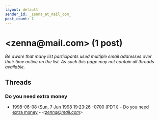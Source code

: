 ```yaml
---
layout: default
sender_id: _zenna_at_mail_com_
post_count: 1
---
```


# <zenna<span>@</span>mail.com> (1 post)

_Be aware that many list participants used multiple email addresses over their time active on the list. As such this page may not contain all threads available._

## Threads

### Do you need extra money
+ 1998-06-08 (Sun, 7 Jun 1998 19:23:26 -0700 (PDT)) - [Do you need extra money](/archive/1998/06/5f2b14c193c9e2ff4eb9d1320f97dc7cdcb57a4e3e4ce395db18239e1dcbe254) - _\<zenna@mail.com\>_

